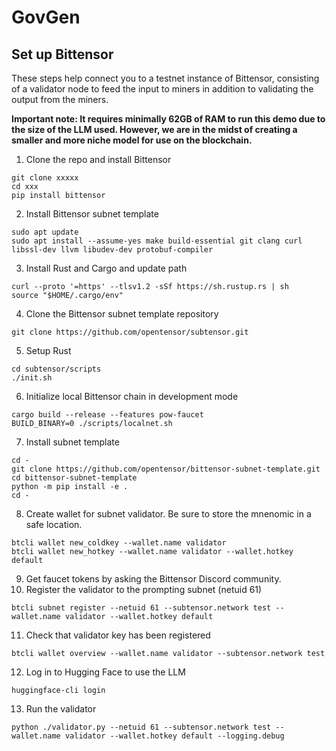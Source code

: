 # GovGen

## Set up Bittensor
These steps help connect you to a testnet instance of Bittensor, consisting of a validator node to feed the input to miners in addition to validating the output from the miners.

**Important note: It requires minimally 62GB of RAM to run this demo due to the size of the LLM used. However, we are in the midst of creating a smaller and more niche model for use on the blockchain.**
1. Clone the repo and install Bittensor
```
git clone xxxxx
cd xxx
pip install bittensor
```
2. Install Bittensor subnet template
```
sudo apt update 
sudo apt install --assume-yes make build-essential git clang curl libssl-dev llvm libudev-dev protobuf-compiler
```
3. Install Rust and Cargo and update path
```
curl --proto '=https' --tlsv1.2 -sSf https://sh.rustup.rs | sh
source "$HOME/.cargo/env"
```
4. Clone the Bittensor subnet template repository
```
git clone https://github.com/opentensor/subtensor.git
```
5. Setup Rust
```
cd subtensor/scripts
./init.sh
```
6. Initialize local Bittensor chain in development mode
```
cargo build --release --features pow-faucet
BUILD_BINARY=0 ./scripts/localnet.sh 
```
7. Install subnet template
```
cd -
git clone https://github.com/opentensor/bittensor-subnet-template.git
cd bittensor-subnet-template
python -m pip install -e .
cd -
```
8. Create wallet for subnet validator. Be sure to store the mnenomic in a safe location.
```
btcli wallet new_coldkey --wallet.name validator
btcli wallet new_hotkey --wallet.name validator --wallet.hotkey default
```
9. Get faucet tokens by asking the Bittensor Discord community.
10. Register the validator to the prompting subnet (netuid 61)
```
btcli subnet register --netuid 61 --subtensor.network test --wallet.name validator --wallet.hotkey default
```
11. Check that validator key has been registered
```
btcli wallet overview --wallet.name validator --subtensor.network test
```
12. Log in to Hugging Face to use the LLM
```
huggingface-cli login
```
13. Run the validator
```
python ./validator.py --netuid 61 --subtensor.network test --wallet.name validator --wallet.hotkey default --logging.debug
```
